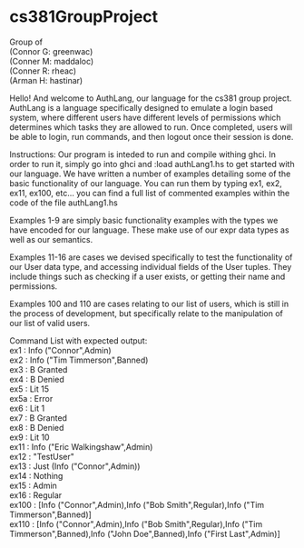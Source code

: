 # cs381GroupProject
Group of   
(Connor G: greenwac)  
(Conner M: maddaloc)  
(Conner R: rheac)  
(Arman H: hastinar)  

Hello! And welcome to AuthLang, our language for the cs381 group project.
AuthLang is a language specifically designed to emulate a login based system, where different users have
different levels of permissions which determines which tasks they are allowed to run. Once completed, users will be
able to login, run commands, and then logout once their session is done.

Instructions:
Our program is inteded to run and compile withing ghci. In order to run it, simply go into ghci and
:load authLang1.hs to get started with our language. We have written a number of examples detailing some of
the basic functionality of our language. You can run them by typing ex1, ex2, ex11, ex100, etc... you can find a full list
of commented examples within the code of the file authLang1.hs

Examples 1-9 are simply basic functionality examples with the types we have encoded for our language.
These make use of our expr data types as well as our semantics.

Examples 11-16 are cases we devised specifically to test the functionality of our User data type, and accessing
individual fields of the User tuples. They include things such as checking if a user exists, or getting their name and permissions.

Examples 100 and 110 are cases relating to our list of users, which is still in the process of development, but specifically
relate to the manipulation of our list of valid users.

Command List with expected output:  
ex1  : Info ("Connor",Admin)  
ex2  : Info ("Tim Timmerson",Banned)  
ex3  : B Granted  
ex4  : B Denied  
ex5  : Lit 15  
ex5a : Error  
ex6  : Lit 1  
ex7  : B Granted  
ex8  : B Denied  
ex9  : Lit 10  
ex11 : Info ("Eric Walkingshaw",Admin)  
ex12 : "TestUser"  
ex13 : Just (Info ("Connor",Admin))  
ex14 : Nothing  
ex15 : Admin  
ex16 : Regular  
ex100 : [Info ("Connor",Admin),Info ("Bob Smith",Regular),Info ("Tim Timmerson",Banned)]  
ex110 : [Info ("Connor",Admin),Info ("Bob Smith",Regular),Info ("Tim Timmerson",Banned),Info ("John Doe",Banned),Info ("First Last",Admin)]  
